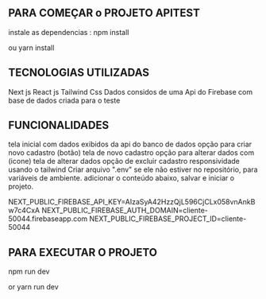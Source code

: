 ## PARA COMEÇAR o PROJETO APITEST
instale as dependencias :
npm install

ou
yarn install

## TECNOLOGIAS UTILIZADAS
Next js
React js
Tailwind Css
Dados considos de uma Api do Firebase com base de dados criada para o teste

## FUNCIONALIDADES
tela inicial com dados exibidos da api do banco de dados opção para criar novo cadastro (botão)
tela de novo cadastro opção para alterar dados com (icone)
tela de alterar dados opção de excluir cadastro
responsividade usando o tailwind
Criar arquivo ".env" se ele não estiver no repositório, para variáveis de ambiente.
adicionar o conteúdo abaixo, salvar e iniciar o projeto.

NEXT_PUBLIC_FIREBASE_API_KEY=AIzaSyA42HzzQjL596CjCLx058vnAnkBw7c4CxA NEXT_PUBLIC_FIREBASE_AUTH_DOMAIN=cliente-50044.firebaseapp.com NEXT_PUBLIC_FIREBASE_PROJECT_ID=cliente-50044

## PARA EXECUTAR O PROJETO
npm run dev

or
yarn run dev